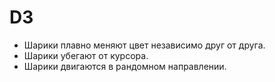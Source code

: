 D3
===

  - Шарики плавно меняют цвет независимо друг от друга.
  - Шарики убегают от курсора.
  - Шарики двигаются в рандомном направлении.
